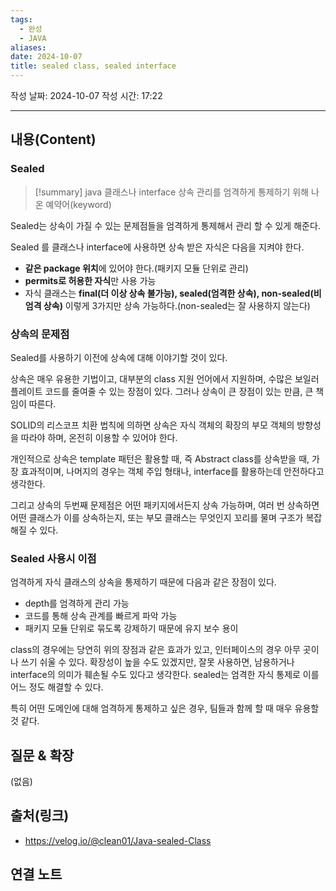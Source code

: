 ```yaml
---
tags:
  - 완성
  - JAVA
aliases: 
date: 2024-10-07
title: sealed class, sealed interface
---
```

작성 날짜: 2024-10-07
작성 시간: 17:22


----
## 내용(Content)

### Sealed

>[!summary]
>java 클래스나 interface 상속 관리를 엄격하게 통제하기 위해 나온 예약어(keyword)

Sealed는 상속이 가질 수 있는 문제점들을 엄격하게 통제해서 관리 할 수 있게 해준다. 

Sealed 를 클래스나 interface에 사용하면 상속 받은 자식은 다음을 지켜야 한다.

- **같은 package 위치**에 있어야 한다.(패키지 모듈 단위로 관리)
- **permits로 허용한 자식**만 사용 가능
- 자식 클래스는 **final(더 이상 상속 불가능), sealed(엄격한 상속), non-sealed(비엄격 상속)** 이렇게 3가지만 상속 가능하다.(non-sealed는 잘 사용하지 않는다) 

### 상속의 문제점

Sealed를 사용하기 이전에 상속에 대해 이야기할 것이 있다.

상속은 매우 유용한 기법이고, 대부분의 class 지원 언어에서 지원하며, 수많은 보일러플레이트 코드를 줄여줄 수 있는 장점이 있다. 그러나 상속이 큰 장점이 있는 만큼, 큰 책임이 따른다.

SOLID의 리스코프 치환 법칙에 의하면 상속은 자식 객체의 확장의 부모 객체의 방향성을 따라야 하며, 온전히 이용할 수 있어야 한다.

개인적으로 상속은 template 패턴은 활용할 때, 즉 Abstract class를 상속받을 때, 가장 효과적이며, 나머지의 경우는 객체 주입 형태나, interface를 활용하는데 안전하다고 생각한다.

그리고 상속의 두번째 문제점은 어떤 패키지에서든지 상속 가능하며, 여러 번 상속하면 어떤 클래스가 이를 상속하는지, 또는 부모 클래스는 무엇인지 꼬리를 물며 구조가 복잡해질 수 있다.

### Sealed 사용시 이점

엄격하게 자식 클래스의 상속을 통제하기 때문에 다음과 같은 장점이 있다.

- depth를 엄격하게 관리 가능
- 코드를 통해 상속 관계를 빠르게 파악 가능
- 패키지 모듈 단위로 묶도록 강제하기 때문에 유지 보수 용이

class의 경우에는 당연히 위의 장점과 같은 효과가 있고, 인터페이스의 경우 아무 곳이나 쓰기 쉬울 수 있다. 확장성이 높을 수도 있겠지만, 잘못 사용하면, 남용하거나 interface의 의미가 훼손될 수도 있다고 생각한다. sealed는 엄격한 자식 통제로 이를 어느 정도 해결할 수 있다.

특히 어떤 도메인에 대해 엄격하게 통제하고 싶은 경우, 팀들과 함께 할 때 매우 유용할 것 같다.

## 질문 & 확장

(없음)

## 출처(링크)

- https://velog.io/@clean01/Java-sealed-Class

## 연결 노트
